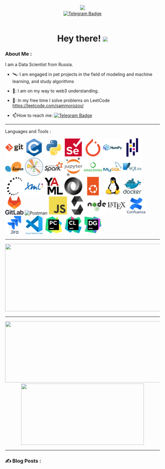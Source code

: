 <div id="header" align="center">
  <img src="https://media.giphy.com/media/kJ1iL1ZQIyibu/giphy-downsized.gif" width="100"/> 
  <div id="badges">
    <a href="https://t.me/from_the_teapot_to_the_investor">
      <img src="https://img.shields.io/badge/Telegram-blue?style=for-the-badge&logo=telegram&logoColor=white" alt="Telegram Badge"/>
    </a>
  </div>
  <img src="https://komarev.com/ghpvc/?username=sammorozov&style=for-the-badge&color=orange" alt=""/>
  <h1>
  Hey there!
  <img src="https://media.giphy.com/media/hvRJCLFzcasrR4ia7z/giphy.gif" width="30px"/>
  </h1>
</div>

### About Me :
I am a Data Scientist from Russia. 
- 🛰️: I am engaged in pet projects in the field of modeling and machine learning, and study algorithms

- 🍕: I am on my way to web3 understanding.

- 🥇: In my free time I solve problems on LeetCode https://leetcode.com/sammorozov/

- :mailbox:How to reach me: [![Telegram Badge](https://img.shields.io/badge/Telegram-blue?style=for-the-badge&logo=telegram&logoColor=white)](https://t.me/sam_gyps)

---
 Languages and Tools :
<div>
  <img src="https://github.com/devicons/devicon/blob/master/icons/git/git-original-wordmark.svg" title="Git" alt="Git" width="60" height="60"/>
  <img src="https://github.com/devicons/devicon/blob/master/icons/c/c-original.svg" title="C"  alt="C" width="60" height="60"/>
  <img src="https://github.com/devicons/devicon/blob/master/icons/python/python-original.svg" title="Python"  alt="Python" width="60" height="60"/>
  <img src="https://github.com/devicons/devicon/blob/master/icons/selenium/selenium-original.svg" title="Selenium"  alt="Selenium" width="60" height="60"/>
  <img src="https://github.com/devicons/devicon/blob/master/icons/pytorch/pytorch-original.svg" title="Pytorch"  alt="Pytorch" width="60" height="60"/>
  <img src="https://github.com/devicons/devicon/blob/master/icons/numpy/numpy-original-wordmark.svg" title="Numpy" alt="Numpy" width="60" height="60"/>
  <img src="https://github.com/devicons/devicon/blob/master/icons/pandas/pandas-original.svg" title="Pandas" alt="Pandas" width="60" height="60"/>
  <img src="https://github.com/devicons/devicon/blob/master/icons/scikitlearn/scikitlearn-original.svg" title="sklearn" alt="sklearn" width="60" height="60"/>
  <img src="https://github.com/devicons/devicon/blob/master/icons/matplotlib/matplotlib-original.svg" title="mpl" alt="mpl" width="60" height="60"/>
  <img src="https://github.com/devicons/devicon/blob/master/icons/apachespark/apachespark-original-wordmark.svg" title="Spark" alt="Spark" width="60" height="60"/>
  <img src="https://github.com/devicons/devicon/blob/master/icons/jupyter/jupyter-original-wordmark.svg" title="Jupiter" alt="Jupiter" width="60" height="60"/>
  <img src="https://github.com/devicons/devicon/blob/master/icons/anaconda/anaconda-original-wordmark.svg" title="Anaconda" alt="Conda" width="60" height="60"/>
  <img src="https://github.com/devicons/devicon/blob/master/icons/mysql/mysql-original-wordmark.svg" title="MySQL" alt="MySQL" width="60" height="60"/>
  <img src="https://github.com/devicons/devicon/blob/master/icons/sqlite/sqlite-original-wordmark.svg" title="SQLite" alt="SQLite" width="60" height="60"/>
  <img src="https://github.com/devicons/devicon/blob/master/icons/ssh/ssh-original.svg" title="ssh" alt="ssh" width="60" height="60"/>
  <img src="https://github.com/devicons/devicon/blob/master/icons/xml/xml-original.svg" title="xml" alt="xml" width="60" height="60"/>
  <img src="https://github.com/devicons/devicon/blob/master/icons/yaml/yaml-original.svg" title="yaml" alt="yaml" width="60" height="60"/>
  <img src="https://github.com/devicons/devicon/blob/master/icons/json/json-original.svg" title="json" alt="json" width="60" height="60"/>
  <img src="https://github.com/devicons/devicon/blob/master/icons/ubuntu/ubuntu-original.svg" title="Ubuntu" alt="Ubuntu" width="60" height="60"/>
  <img src="https://github.com/devicons/devicon/blob/master/icons/linux/linux-original.svg" title="Linux" alt="Linux" width="60" height="60"/>
  <img src="https://github.com/devicons/devicon/blob/master/icons/docker/docker-original-wordmark.svg" title="Docker" alt="Docker" width="60" height="60"/>
  <img src="https://github.com/devicons/devicon/blob/master/icons/gitlab/gitlab-original-wordmark.svg" title="GitLab" alt="GitLab" width="60" height="60"/>
  <img src="https://github.com/graphql/graphql.github.io/blob/150fe31709064694ed25a7ac4135fbdf4375b0db/static/img/conf/Sponsors/Postman.svg?plain=1" title="Postman" alt="Postman" width="60" height="60"/>
  <img src="https://github.com/devicons/devicon/blob/master/icons/javascript/javascript-original.svg" title="JavaScript" alt="JavaScript" width="60" height="60"/>
  <img src="https://github.com/devicons/devicon/blob/master/icons/solidity/solidity-original.svg" title="Solidity" alt="Solidity" width="60" height="60"/>
  <img src="https://github.com/devicons/devicon/blob/master/icons/nodejs/nodejs-original-wordmark.svg" title="nodejs" alt="NodeJS" width="60" height="60"/>
  <img src="https://github.com/devicons/devicon/blob/master/icons/latex/latex-original.svg" title="Latex" alt="Latex" width="60" height="60"/>
  <img src="https://github.com/devicons/devicon/blob/master/icons/confluence/confluence-original-wordmark.svg" title="Confluence" alt="Confluence" width="60" height="60"/>
  <img src="https://github.com/devicons/devicon/blob/master/icons/jira/jira-original-wordmark.svg" title="Jira" alt="Jira" width="60" height="60"/>
  <img src="https://github.com/devicons/devicon/blob/master/icons/vscode/vscode-original-wordmark.svg" title="vsc" alt="vsc" width="60" height="60"/>
  <img src="https://github.com/devicons/devicon/blob/master/icons/pycharm/pycharm-original.svg" title="PC" alt="PC" width="60" height="60"/>
  <img src="https://github.com/devicons/devicon/blob/master/icons/clion/clion-original.svg" title="cl" alt="CL" width="60" height="60"/>
  <img src="https://github.com/devicons/devicon/blob/master/icons/datagrip/datagrip-original.svg" title="dg" alt="dg" width="60" height="60"/>  

  
  
</div>

---

  
<p align="center">
  <img width="1000" height="220" src="https://streak-stats.demolab.com?user=sammorozov&theme=highcontrast&hide_border=true&border_radius=5&card_width=800">
</p>


---


<p align="center">
  <img width="600" height="200" src="https://github-readme-stats.vercel.app/api?username=sammorozov&show_icons=true&theme=vision-friendly-dark">
  <img width="400" height="200" src="https://github-readme-stats.vercel.app/api/top-langs/?username=sammorozov&size_weight=0.03&count_weight=0.5&layout=compact&theme=vision-friendly-dark">
</p>







---

### :writing_hand: Blog Posts :
